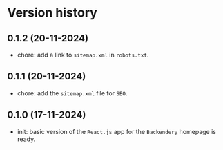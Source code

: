 # Version history

## 0.1.2 (20-11-2024)

- chore: add a link to `sitemap.xml` in `robots.txt`.

## 0.1.1 (20-11-2024)

- chore: add the `sitemap.xml` file for `SEO`.

## 0.1.0 (17-11-2024)

- init: basic version of the `React.js` app for the `Backendery` homepage is ready.